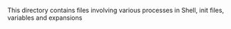 This directory contains files involving various processes in Shell, init files, variables and expansions
